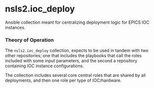# nsls2.ioc_deploy

Ansible collection meant for centralizing deployment logic for EPICS IOC instances.

### Theory of Operation

The `nsls2.ioc_deploy` collection, expects to be used in tandem with two other repositories; one that includes the playbooks that call the roles included with some input parameters, and the second a repository containing IOC instance configurations.

The collection includes several core central roles that are shared by all deployments, and then one role per type of IOC/hardware.
